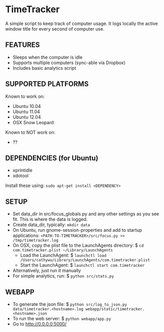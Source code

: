 TimeTracker
=================
A simple script to keep track of computer usage. It logs locally the active window title for every second of computer use.

FEATURES
----------------
- Sleeps when the computer is idle
- Supports multiple computers (sync-able via Dropbox)
- Includes basic analytics script

SUPPORTED PLATFORMS
-----------------
Known to work on:
- Ubuntu 10.04
- Ubuntu 11.04
- Ubuntu 12.04
- OSX Snow Leopard

Known to NOT work on:
- ??

DEPENDENCIES (for Ubuntu)
-----------------
- xprintidle
- xdotool

Install these using: `sudo apt-get install <DEPENDENCY>`

SETUP
-----------------
- Set data_dir in src/focus_globals.py and any other settings as you see fit. This is where the data is logged.
- Create data_dir, typically: `mkdir data`
- On Ubuntu, run gnome-session-properties and add to startup applications:
    `<PATH-TO-TIMETRACKER>/src/focus.py >> /tmp/timetracker.log`
- On OSX, copy the plist file to the LaunchAgents directory: $ `cd com.timetracker.plist ~/Library/LaunchAgents`
    - Load the LaunchAgent: $ `launchctl load /Users/cathywu/Library/LaunchAgents/com.timetracker.plist`
    - Start the LaunchAgent: $ `launchctl start com.timetracker`
- Alternatively, just run it manually
- For simple analytics, run: $ `python src/stats.py`

WEBAPP
-----------------
- To generate the json file: $ `python src/log_to_json.py data/timetracker.<hostname>.log webapp/static/timetracker.<hostname>.json`
- To run the web server: $ `python webapp/app.py`
- Go to http://0.0.0.0:5000/
